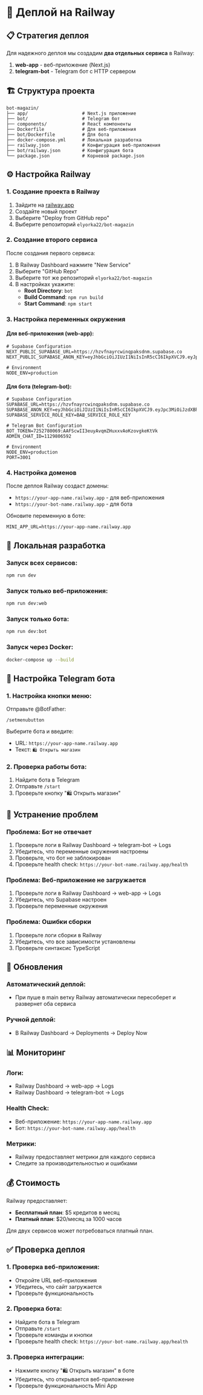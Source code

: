 # 🚀 Деплой на Railway

## 📋 Стратегия деплоя

Для надежного деплоя мы создадим **два отдельных сервиса** в Railway:
1. **web-app** - веб-приложение (Next.js)
2. **telegram-bot** - Telegram бот с HTTP сервером

## 🏗️ Структура проекта

```
bot-magazin/
├── app/                    # Next.js приложение
├── bot/                    # Telegram бот
├── components/             # React компоненты
├── Dockerfile              # Для веб-приложения
├── bot/Dockerfile          # Для бота
├── docker-compose.yml      # Локальная разработка
├── railway.json            # Конфигурация веб-приложения
├── bot/railway.json        # Конфигурация бота
└── package.json            # Корневой package.json
```

## ⚙️ Настройка Railway

### 1. Создание проекта в Railway

1. Зайдите на [railway.app](https://railway.app)
2. Создайте новый проект
3. Выберите "Deploy from GitHub repo"
4. Выберите репозиторий `elyorka22/bot-magazin`

### 2. Создание второго сервиса

После создания первого сервиса:
1. В Railway Dashboard нажмите "New Service"
2. Выберите "GitHub Repo"
3. Выберите тот же репозиторий `elyorka22/bot-magazin`
4. В настройках укажите:
   - **Root Directory**: `bot`
   - **Build Command**: `npm run build`
   - **Start Command**: `npm start`

### 3. Настройка переменных окружения

#### Для веб-приложения (web-app):
```env
# Supabase Configuration
NEXT_PUBLIC_SUPABASE_URL=https://hzvfnayrcwinqpaksdnm.supabase.co
NEXT_PUBLIC_SUPABASE_ANON_KEY=eyJhbGciOiJIUzI1NiIsInR5cCI6IkpXVCJ9.eyJpc3MiOiJzdXBhYmFzZSIsInJlZiI6Imh6dmZuYXlyY3dpbnFwYWtzZG5tIiwicm9sZSI6ImFub24iLCJpYXQiOjE3NTU0NDA5MzYsImV4cCI6MjA3MTAxNjkzNn0.TrnsqlL1hx48t4VUeqg_vFgXvb2ZUbdrZb8Ult3zL7o

# Environment
NODE_ENV=production
```

#### Для бота (telegram-bot):
```env
# Supabase Configuration
SUPABASE_URL=https://hzvfnayrcwinqpaksdnm.supabase.co
SUPABASE_ANON_KEY=eyJhbGciOiJIUzI1NiIsInR5cCI6IkpXVCJ9.eyJpc3MiOiJzdXBhYmFzZSIsInJlZiI6Imh6dmZuYXlyY3dpbnFwYWtzZG5tIiwicm9sZSI6ImFub24iLCJpYXQiOjE3NTU0NDA5MzYsImV4cCI6MjA3MTAxNjkzNn0.TrnsqlL1hx48t4VUeqg_vFgXvb2ZUbdrZb8Ult3zL7o
SUPABASE_SERVICE_ROLE_KEY=ВАШ_SERVICE_ROLE_KEY

# Telegram Bot Configuration
BOT_TOKEN=7252780069:AAFScwII3euyAvqmZHuxxvAoKzovgkeKtVk
ADMIN_CHAT_ID=1129806592

# Environment
NODE_ENV=production
PORT=3001
```

### 4. Настройка доменов

После деплоя Railway создаст домены:
- `https://your-app-name.railway.app` - для веб-приложения
- `https://your-bot-name.railway.app` - для бота

Обновите переменную в боте:
```env
MINI_APP_URL=https://your-app-name.railway.app
```

## 🔧 Локальная разработка

### Запуск всех сервисов:
```bash
npm run dev
```

### Запуск только веб-приложения:
```bash
npm run dev:web
```

### Запуск только бота:
```bash
npm run dev:bot
```

### Запуск через Docker:
```bash
docker-compose up --build
```

## 📱 Настройка Telegram бота

### 1. Настройка кнопки меню:
Отправьте @BotFather:
```
/setmenubutton
```

Выберите бота и введите:
- URL: `https://your-app-name.railway.app`
- Текст: `🛍 Открыть магазин`

### 2. Проверка работы бота:
1. Найдите бота в Telegram
2. Отправьте `/start`
3. Проверьте кнопку "🛍 Открыть магазин"

## 🚨 Устранение проблем

### Проблема: Бот не отвечает
1. Проверьте логи в Railway Dashboard → telegram-bot → Logs
2. Убедитесь, что переменные окружения настроены
3. Проверьте, что бот не заблокирован
4. Проверьте health check: `https://your-bot-name.railway.app/health`

### Проблема: Веб-приложение не загружается
1. Проверьте логи в Railway Dashboard → web-app → Logs
2. Убедитесь, что Supabase настроен
3. Проверьте переменные окружения

### Проблема: Ошибки сборки
1. Проверьте логи сборки в Railway
2. Убедитесь, что все зависимости установлены
3. Проверьте синтаксис TypeScript

## 🔄 Обновления

### Автоматический деплой:
- При пуше в main ветку Railway автоматически пересоберет и развернет оба сервиса

### Ручной деплой:
- В Railway Dashboard → Deployments → Deploy Now

## 📊 Мониторинг

### Логи:
- Railway Dashboard → web-app → Logs
- Railway Dashboard → telegram-bot → Logs

### Health Check:
- Веб-приложение: `https://your-app-name.railway.app`
- Бот: `https://your-bot-name.railway.app/health`

### Метрики:
- Railway предоставляет метрики для каждого сервиса
- Следите за производительностью и ошибками

## 💰 Стоимость

Railway предоставляет:
- **Бесплатный план**: $5 кредитов в месяц
- **Платный план**: $20/месяц за 1000 часов

Для двух сервисов может потребоваться платный план.

## ✅ Проверка деплоя

### 1. Проверка веб-приложения:
- Откройте URL веб-приложения
- Убедитесь, что сайт загружается
- Проверьте функциональность

### 2. Проверка бота:
- Найдите бота в Telegram
- Отправьте `/start`
- Проверьте команды и кнопки
- Проверьте health check: `https://your-bot-name.railway.app/health`

### 3. Проверка интеграции:
- Нажмите кнопку "🛍 Открыть магазин" в боте
- Убедитесь, что открывается веб-приложение
- Проверьте функциональность Mini App 